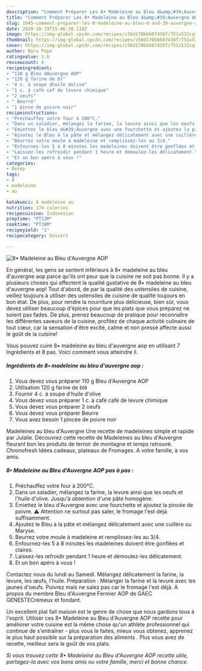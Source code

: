 ```yaml
---
description: "Comment Préparer Les 8• Madeleine au Bleu d&amp;#39;Auvergne AOP"
title: "Comment Préparer Les 8• Madeleine au Bleu d&amp;#39;Auvergne AOP"
slug: 1845-comment-preparer-les-8-madeleine-au-bleu-d-and-39-auvergne-aop
date: 2020-10-19T15:46:20.118Z
image: https://img-global.cpcdn.com/recipes/c56d170bb687438f/751x532cq70/8•-madeleine-au-bleu-dauvergne-aop-photo-principale-de-la-recette.jpg
thumbnail: https://img-global.cpcdn.com/recipes/c56d170bb687438f/751x532cq70/8•-madeleine-au-bleu-dauvergne-aop-photo-principale-de-la-recette.jpg
cover: https://img-global.cpcdn.com/recipes/c56d170bb687438f/751x532cq70/8•-madeleine-au-bleu-dauvergne-aop-photo-principale-de-la-recette.jpg
author: Nora Pope
ratingvalue: 3.6
reviewcount: 4
recipeingredient:
- "110 g Bleu dAuvergne AOP"
- "120 g farine de bl"
- "4 c. à soupe dhuile dolive"
- "1 c. à café caf de levure chimique"
- "2 oeufs"
- " Beurre"
- "1 pince de poivre noir"
recipeinstructions:
- "Préchauffez votre four à 200°C."
- "Dans un saladier, mélangez la farine, la levure ainsi que les oeufs et l&#39;huile d&#39;olive. Jusqu&#39;à obtention d&#39;une pâte homogène."
- "Émiettez le bleu d&#39;Auvergne avec une fourchette et ajoutez la pincée de poivre. ⚠️ Attention ne surtout pas saler, le fromage l&#39;est déjà suffisamment."
- "Ajoutez le Bleu à la pâte et mélangez délicatement avec une cuillère ou Maryse."
- "Beurrez votre moule à madeleine et remplissez-les au 3/4."
- "Enfournez-les 5 à 8 minutes les madeleines doivent être gonflées et claires."
- "Laissez-les refroidir pendant 1 heure et démoulez-les délicatement."
- "Et un bon apéro à vous !"
categories:
- Resep
tags:
- 8
- madeleine
- au

katakunci: 8 madeleine au 
nutrition: 174 calories
recipecuisine: Indonesian
preptime: "PT13M"
cooktime: "PT38M"
recipeyield: "1"
recipecategory: Dessert

---
```



![8• Madeleine au Bleu d&#39;Auvergne AOP](https://img-global.cpcdn.com/recipes/c56d170bb687438f/751x532cq70/8•-madeleine-au-bleu-dauvergne-aop-photo-principale-de-la-recette.jpg)

En général, les gens se sentent inférieurs à 8• madeleine au bleu d&#39;auvergne aop parce qu'ils ont peur que la cuisine ne soit pas bonne. Il y a plusieurs choses qui affectent la qualité gustative de 8• madeleine au bleu d&#39;auvergne aop! Tout d'abord, de par la qualité des ustensiles de cuisine, veillez toujours à utiliser des ustensiles de cuisine de qualité toujours en bon état. De plus, pour rendre la nourriture plus délicieuse, bien sûr, vous devez utiliser beaucoup d'épices pour que les plats que vous préparez ne soient pas fades. De plus, prenez beaucoup de pratique pour reconnaître les différentes saveurs de la cuisine, profitez de chaque activité culinaire de tout cœur, car la sensation d'être excité, calme et non pressé affecte aussi le goût de la cuisine!

<!--inarticleads1-->

Vous pouvez cuire 8• madeleine au bleu d&#39;auvergne aop en utilisant 7 Ingrédients et 8 pas. Voici comment vous atteindre il.

##### Ingrédients de 8• madeleine au bleu d&#39;auvergne aop :

1. Vous devez vous préparer 110 g Bleu d&#39;Auvergne AOP
1. Utilisation 120 g farine de blé
1. Fournir 4 c. à soupe d&#39;huile d&#39;olive
1. Vous devez vous préparer 1 c. à café café de levure chimique
1. Vous devez vous préparer 2 oeufs
1. Vous devez vous préparer  Beurre
1. Vous avez besoin 1 pincée de poivre noir


Madeleines au bleu d&#39;Auvergne Une recette de madeleines simple et rapide par Julalie. Découvrez cette recette de Madeleines au bleu d&#39;Auvergne fleurant bon les produits de terroir de montagne et temps retrouvé. Chronofresh Idées cadeaux, plateaux de Fromages. A votre famille, à vos amis. 

<!--inarticleads2-->

##### 8• Madeleine au Bleu d&#39;Auvergne AOP pas à pas :

1. Préchauffez votre four à 200°C.
1. Dans un saladier, mélangez la farine, la levure ainsi que les oeufs et l&#39;huile d&#39;olive. Jusqu&#39;à obtention d&#39;une pâte homogène.
1. Émiettez le bleu d&#39;Auvergne avec une fourchette et ajoutez la pincée de poivre. ⚠️ Attention ne surtout pas saler, le fromage l&#39;est déjà suffisamment.
1. Ajoutez le Bleu à la pâte et mélangez délicatement avec une cuillère ou Maryse.
1. Beurrez votre moule à madeleine et remplissez-les au 3/4.
1. Enfournez-les 5 à 8 minutes les madeleines doivent être gonflées et claires.
1. Laissez-les refroidir pendant 1 heure et démoulez-les délicatement.
1. Et un bon apéro à vous !


Contactez nous du lundi au Samedi. Mélangez délicatement la farine, la levure, les œufs, l&#39;huile. Préparation : Mélanger la farine et la levure avec les jaunes d&#39;oeufs. Poivrez mais ne salez pas car le fromage l&#39;est déjà. A propos du membre Bleu d&#39;Auvergne Fermier AOP de GAEC GENESTECrémeux et fondant. 

<!--inarticleads1-->

<p>
Un excellent plat fait maison est le genre de chose que nous gardons tous à l'esprit. Utiliser ces 8• Madeleine au Bleu d&#39;Auvergne AOP recette pour améliorer votre cuisine est la même chose qu'un athlète professionnel qui continue de s'entraîner - plus vous le faites, mieux vous obtenez, apprenez le plus haut possible sur la préparation des aliments . Plus vous avez de recette, meilleur sera le goût de vos plats.
</p>

<p>
<i>Si vous trouvez cette 8• Madeleine au Bleu d&#39;Auvergne AOP recette utile, partagez-la avec vos bons amis ou votre famille, merci et bonne chance.</i>
</p>
